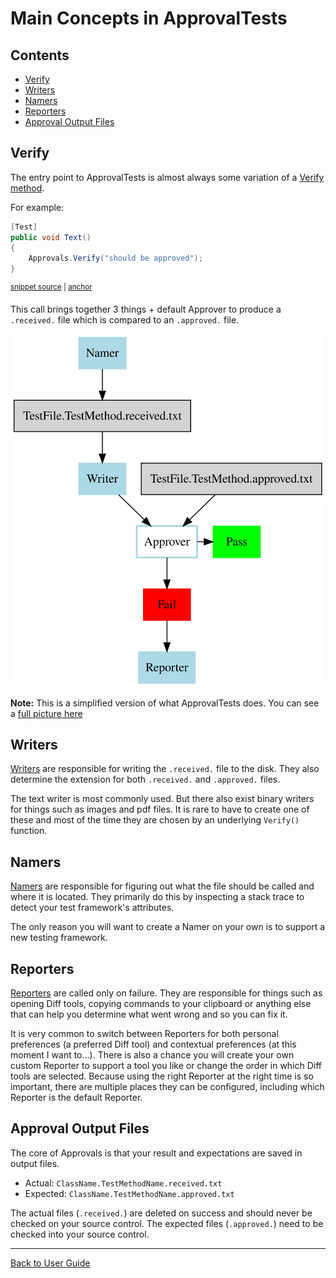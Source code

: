 <!--
GENERATED FILE - DO NOT EDIT
This file was generated by [MarkdownSnippets](https://github.com/SimonCropp/MarkdownSnippets).
Source File: /docs/ApprovalTests/explanations/mdsource/MainConcepts.source.md
To change this file edit the source file and then execute run_markdown.cmd.
-->

# Main Concepts in ApprovalTests

<!-- toc -->
## Contents

  * [Verify](#verify)
  * [Writers](#writers)
  * [Namers](#namers)
  * [Reporters](#reporters)
  * [Approval Output Files](#approval-output-files)<!-- endtoc -->

## Verify
The entry point to ApprovalTests is almost always some variation of a [Verify method](../Verify.md).

For example: 
<!-- snippet: simple_verify -->
<a id='snippet-simple_verify'/></a>
```cs
[Test]
public void Text()
{
    Approvals.Verify("should be approved");
}
```
<sup><a href='/src/ApprovalTests.Tests/ApprovalsTest.cs#L13-L19' title='File snippet `simple_verify` was extracted from'>snippet source</a> | <a href='#snippet-simple_verify' title='Navigate to start of snippet `simple_verify`'>anchor</a></sup>
<!-- endsnippet -->

This call brings together 3 things + default Approver to produce a `.received.` file which is compared to an `.approved.` file.

![](MainConceptsSimplified.svg)

**Note:** This is a simplified version of what ApprovalTests does. You can see a [full picture here](MainConceptsComplete.svg)

## Writers
[Writers](https://github.com/approvals/ApprovalTests.Net/blob/master/src/ApprovalTests/Core/IApprovalWriter.cs) are responsible for writing the `.received.` file to the disk.
They also determine the extension for both `.received.` and `.approved.` files.

The text writer is most commonly used. But there also exist binary writers for things such as images and pdf files. It is rare to have to create one of these and most of the time they are chosen by an underlying `Verify()` function.

## Namers
[Namers](https://github.com/approvals/ApprovalTests.Net/blob/master/src/ApprovalTests/Core/IApprovalNamer.cs) are responsible for figuring out what the file should be called and where it is located.
They primarily do this by inspecting a stack trace to detect your test framework's attributes.

The only reason you will want to create a Namer on your own is to support a new testing framework.

## Reporters
[Reporters](https://github.com/approvals/ApprovalTests.Net/blob/master/src/ApprovalTests/Core/IApprovalReporter.cs) are called only on failure.
They are responsible for things such as opening Diff tools, copying commands to your clipboard or anything else that can help you determine what went wrong and so you can fix it.

It is very common to switch between Reporters for both personal preferences (a preferred Diff tool) and contextual preferences (at this moment I want to...).
There is also a chance you will create your own custom Reporter to support a tool you like or change the order in which Diff tools are selected.
Because using the right Reporter at the right time is so important, there are multiple places they can be configured, including which Reporter is the default Reporter.

## Approval Output Files
The core of Approvals is that your result and expectations are saved in output files.

* Actual: `ClassName.TestMethodName.received.txt`
* Expected: `ClassName.TestMethodName.approved.txt`

The actual files (`.received.`) are deleted on success and should never be checked on your source control.
The expected files (`.approved.`) need to be checked into your source control.

---

[Back to User Guide](../readme.md#top)

